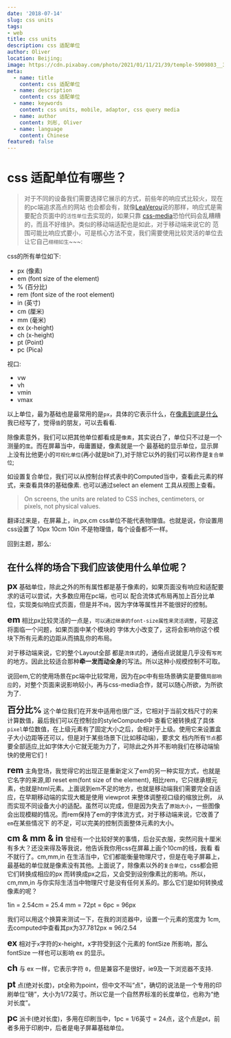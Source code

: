 ```yaml
---
date: '2018-07-14'
slug: css units
tags:
- web
title: css units
description: css 适配单位
author: Oliver
location: Beijing;
image: https://cdn.pixabay.com/photo/2021/01/11/21/39/temple-5909803__340.jpg
meta:
  - name: title
    content: css 适配单位
  - name: description
    content: css 适配单位
  - name: keywords
    content: css units, mobile, adaptor, css query media
  - name: author
    content: 刘彤, Oliver
  - name: language
    content: Chinese
featured: false
---
```


# css 适配单位有哪些？

> 对于不同的设备我们需要选择它展示的方式，前些年的响应式比较火，现在的pc端追求高点的网站
也会都会有，就像[LeaVerou](https://github.com/LeaVerou)说的那样，响应式是需要配合页面中的`活性单位`去实现的，如果只靠
[css-media](https://developer.mozilla.org/zh-CN/docs/Web/Guide/CSS/Media_queries)恐怕代码会乱糟糟的，而且不好维护。类似的移动端适配也是如此，对于移动端来说它的
范围可能比响应式要小，可是核心方法不变，我们需要使用比较灵活的单位去让它自己`栩栩如生`~~~:

css的所有单位如下:

+ px (像素)
+ em (font size of the element)
+ % (百分比)
+ rem (font size of the root element)
+ in (英寸)
+ cm (厘米)
+ mm (毫米)
+ ex (x-height)
+ ch (x-height)
+ pt (Point)
+ pc (Pica)

视口:
+ vw
+ vh
+ vmin
+ vmax

以上单位，最为基础也是最常用的是`px`，具体的它表示什么，在[像素到底是什么](https://github.com/TongDaDa/mobile-knowledge/base/pixel.md)
我已经写了，觉得`值`的朋友，可以去看看.

除像素意外，我们可以把其他单位都看成是`像素`，其实说白了，单位只不过是一个测量的`度`。而在屏幕当中，毋庸置疑，像素就是一个
最基础的显示单位，显示屏上没有比他更小的`可视化单位`(再小就是bit了),对于除它以外的我们可以称作是`复合单位`;

如设置复合单位，我们可以从控制台样式表中的Computed当中，查看此元素的样式，来查看具体的基础像素. 也可以通过select an element 工具从视图上查看。

> On screens, the units are related to CSS inches, centimeters, or pixels, not physical values.

翻译过来是，在屏幕上，in,px,cm css单位不能代表物理值。也就是说，你设置用css设置了 10px 10cm 10in 不是物理值，每个设备都不一样。

回到主题，那么:

## 在什么样的场合下我们应该使用什么单位呢？

<b style="font-size:20px">px</b> 基础单位，除此之外的所有属性都是基于像素的，如果页面没有响应和适配要求的话可以尝试，大多数应用在pc端，也可以
配合流体式布局再加上百分比单位，实现类似响应式页面，但是并不`纯`，因为字体等属性并不能很好的控制。

<b style="font-size:20px">em</b> 相比px比较灵活的一点是，`可以通过继承的font-size属性来灵活调整`，可是这将面临一个问题，如果页面中某个模块的
字体大小改变了，这将会影响你这个模块下所有元素的边距从而搞乱你的布局。

对于移动端来说，它的整个Layout全部
都是`流体式`的，通俗点说就是几乎没有`写死`的地方。因此比较适合那种**牵一发而动全身**的写法。所以这种小规模控制不可取。

说回em,它的使用场景在pc端中比较常用，因为在pc中有些场景确实是要做`局部响应`的，对整个页面来说影响较小，再与css-media合作，就可以随心所欲，为所欲为了.

<b style="font-size:20px">百分比%</b>  这个单位我们在开发中适用也很广泛，它相对于当前文档尺寸的来计算数值，最后我们可以在控制台的styleComputed中
查看它被转换成了具体`pixel`单位数值，在上级元素有了固定大小之后，会相对于上级。使用它来设置盒子大小边距等还可以，但是对于某些场景下(比如移动端)，要求文
档内所有`节点`都要全部适应,比如字体大小它就无能为力了，可除此之外并不影响我们在移动端愉快的使用它们！

<b style="font-size:20px">rem</b> 主角登场，我觉得它的出现正是重新定义了em的另一种实现方式，也就是它名字的来源,即 reset em(font size of the element),
相比rem，它只继承根元素，也就是html元素。上面说到em不足的地方，也就是移动端我们需要完全自适应，在早期移动端的实现大概是使用 viewprot 来整体调整视口级的缩放比例，
从而实现不同设备大小的适配。虽然可以完成，但是因为失去了`原始大小`，一些图像会出现模糊的情况。而rem保持了em的字体流方式，对于移动端来说，它改善了`em`在某些情况下
的不足，可以完美的控制页面整体元素的大小。

<b style="font-size:20px">cm & mm & in</b> 曾经有一个比较好笑的事情，后台买衣服，突然问我十厘米有多大？还没来得及等我说，他告诉我你用css在屏幕上画个10cm的线，我看
看不就行了。cm,mm,in 在生活当中，它们都能衡量物理尺寸，但是在电子屏幕上，最基础的单位就是像素没有其他。上面说了，除像素以外的`复合单位`，css都会把它们转换成相应的px
而转换成px之后，又会受到设别像素比的影响。所以，cm,mm,in 与你实际生活当中物理尺寸是没有任何关系的。那么它们是如何转换成像素的呢？

1in = 2.54cm = 25.4 mm = 72pt = 6pc = 96px

我们可以用这个换算来测试一下，在我的浏览器中，设置一个元素的宽度为 1cm, 去computed中查看其px为37.7812px ≈ 96/2.54

<b style="font-size:20px">ex</b> 相对于`x`字符的x-height，x字符受到这个元素的 fontSize 所影响，那么 fontSize 一样也可以影响 ex 的显示。

<b style="font-size:20px">ch</b> 与 ex 一样，它表示字符 `0`，但是兼容不是很好，ie9及一下浏览器不支持.

<b style="font-size:20px">pt</b> 点(绝对长度)，pt全称为point，但中文不叫“点”，确切的说法是一个专用的印刷单位“磅”，大小为1/72英寸。所以它是一个自然界标准的长度单位，也称为“绝对长度”。

<b style="font-size:20px">pc</b> 派卡(绝对长度)，多用在印刷当中，1pc = 1/6英寸 = 24点，这个点是pt，前者多用于印刷中，后者是电子屏幕基础单位。
